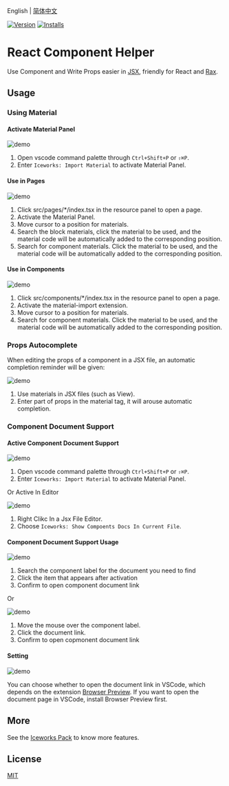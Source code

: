 English | [简体中文](./README.md)

[![Version](https://vsmarketplacebadge.apphb.com/version/iceworks-team.iceworks-material-helper.svg)](https://marketplace.visualstudio.com/items?itemName=iceworks-team.iceworks-material-helper)
[![Installs](https://vsmarketplacebadge.apphb.com/installs-short/iceworks-team.iceworks-material-helper.svg)](https://marketplace.visualstudio.com/items?itemName=iceworks-team.iceworks-material-helper)

# React Component Helper

Use Component and Write Props easier in [JSX](https://reactjs.org/docs/introducing-jsx.html), friendly for React and [Rax](https://rax.js.org/).

## Usage

### Using Material

#### Activate Material Panel

![demo](https://user-images.githubusercontent.com/56879942/88197902-b2ba1180-cc75-11ea-8e33-0ce4e7faa368.gif)

1. Open vscode command palette  through `Ctrl+Shift+P` or `⇧⌘P`.
2. Enter `Iceworks: Import Material` to activate Material Panel.

#### Use in Pages

![demo](https://user-images.githubusercontent.com/56879942/88197928-b8aff280-cc75-11ea-816d-1c609bc90878.gif)

1. Click src/pages/*/index.tsx in the resource panel to open a page.
2. Activate the Material Panel.
3. Move cursor to a position for materials.
4. Search the block materials, click the material to be used, and the material code will be automatically added to the corresponding position.
5. Search for component materials. Click the material to be used, and the material code will be automatically added to the corresponding position.

#### Use in Components

![demo](https://user-images.githubusercontent.com/56879942/88197942-bb124c80-cc75-11ea-8caa-68fe2dc4cbc3.gif)

1. Click src/components/*/index.tsx in the resource panel to open a page.
2. Activate the material-import extension.
3. Move cursor to a position for materials.
4. Search for component materials. Click the material to be used, and the material code will be automatically added to the corresponding position.

### Props Autocomplete

When editing the props of a component in a JSX file, an automatic completion reminder will be given:

![demo](https://user-images.githubusercontent.com/56879942/88197950-bd74a680-cc75-11ea-8650-dec13706366c.gif)

1. Use materials in JSX files (such as View).
2. Enter part of props in the material tag, it will arouse automatic completion.

### Component Document Support

#### Active Component Document Support

![demo](https://user-images.githubusercontent.com/56879942/90105043-d275be80-dd77-11ea-9723-0ce16206c134.gif)

1. Open vscode command palette  through `Ctrl+Shift+P` or `⇧⌘P`.
2. Enter `Iceworks: Import Material` to activate Material Panel.

Or Active In Editor

![demo](https://user-images.githubusercontent.com/56879942/90105027-cc7fdd80-dd77-11ea-89f8-48b2a8d566eb.gif)

1. Right Clikc In a Jsx File Editor.
2. Choose `Iceworks: Show Compoents Docs In Current File`.

#### Component Document Support Usage

![demo](https://user-images.githubusercontent.com/56879942/90105051-d570af00-dd77-11ea-86b6-b460fa6cf430.gif)

1. Search the component label for the document you need to find
2. Click the item that appears after activation
3. Confirm to open component document link

Or

![demo](https://user-images.githubusercontent.com/56879942/90107055-dbb45a80-dd7a-11ea-98eb-6fa6ecf3acc8.gif)

1. Move the mouse over the component label.
2. Click the document link.
3. Confirm to open copmonent document link

#### Setting

![demo](https://user-images.githubusercontent.com/56879942/90105064-d86b9f80-dd77-11ea-999e-d93974b9e6c5.gif)

You can choose whether to open the document link in VSCode, which depends on the extension [Browser Preview](https://marketplace.visualstudio.com/items?itemName=auchenberg.vscode-browser-preview). If you want to open the document page in VSCode, install Browser Preview first.

## More

See the [Iceworks Pack](https://marketplace.visualstudio.com/items?itemName=iceworks-team.iceworks) to know more features.

## License

[MIT](https://github.com/ice-lab/iceworks/blob/master/LICENSE)
